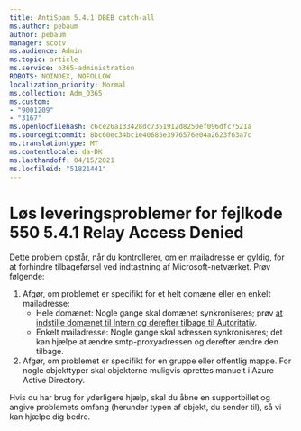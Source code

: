 ```yaml
---
title: AntiSpam 5.4.1 DBEB catch-all
ms.author: pebaum
author: pebaum
manager: scotv
ms.audience: Admin
ms.topic: article
ms.service: o365-administration
ROBOTS: NOINDEX, NOFOLLOW
localization_priority: Normal
ms.collection: Adm_O365
ms.custom:
- "9001209"
- "3167"
ms.openlocfilehash: c6ce26a133428dc7351912d8250ef096dfc7521a
ms.sourcegitcommit: 8bc60ec34bc1e40685e3976576e04a2623f63a7c
ms.translationtype: MT
ms.contentlocale: da-DK
ms.lasthandoff: 04/15/2021
ms.locfileid: "51821441"
---
```

# <a name="fix-delivery-issues-for-error-code-550-541-relay-access-denied"></a>Løs leveringsproblemer for fejlkode 550 5.4.1 Relay Access Denied

Dette problem opstår, når [du kontrollerer, om en mailadresse er](https://docs.microsoft.com/exchange/mail-flow-best-practices/use-directory-based-edge-blocking) gyldig, for at forhindre tilbageførsel ved indtastning af Microsoft-netværket. Prøv følgende:

1. Afgør, om problemet er specifikt for et helt domæne eller en enkelt mailadresse:
    - Hele domænet: Nogle gange skal domænet synkroniseres; prøv [at indstille domænet til Intern og derefter tilbage til Autoritativ](https://docs.microsoft.com/exchange/mail-flow-best-practices/manage-accepted-domains/manage-accepted-domains).
    - Enkelt mailadresse: Nogle gange skal adressen synkroniseres; det kan hjælpe at ændre smtp-proxyadressen og derefter ændre den tilbage.
2. Afgør, om problemet er specifikt for en gruppe eller offentlig mappe. For nogle objekttyper skal objekterne muligvis oprettes manuelt i Azure Active Directory.

Hvis du har brug for yderligere hjælp, skal du åbne en supportbillet og angive problemets omfang (herunder typen af objekt, du sender til), så vi kan hjælpe dig bedre.